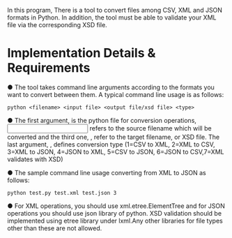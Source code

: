 In this program, There is a tool to convert files among CSV, XML and JSON formats in Python. In addition, the tool must be able to validate your XML file via the corresponding XSD file.

# Implementation Details & Requirements

● The tool takes command line arguments according to the formats you want to convert between them. A typical command line usage is as follows:

    python <filename> <input file> <output file/xsd file> <type>
    
● The first argument, <filename> is the python file for conversion operations, <input file> refers to the source filename which will be converted and the third one,
<output file>, refer to the target filename, or XSD file. The last argument, <type>, defines conversion type (1=CSV to XML, 2=XML to CSV, 3=XML to JSON, 4=JSON to XML, 5=CSV to JSON, 6=JSON to CSV,7=XML validates with XSD)
  
● The sample command line usage converting from XML to JSON as follows:

    python test.py test.xml test.json 3
    
● For XML operations, you should use xml.etree.ElementTree and for JSON operations you should use json library of python. XSD validation should be implemented using etree library under lxml.Any other libraries for file types other than these are not allowed.
